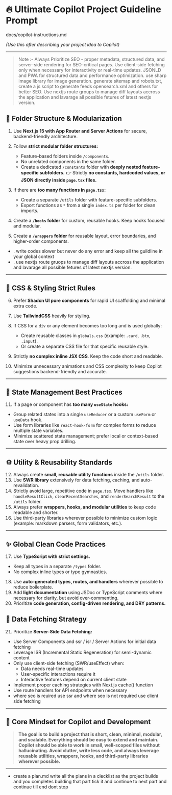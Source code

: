 # 🔥 **Ultimate Copilot Project Guideline Prompt**

docs/copilot-instructions.md

*(Use this after describing your project idea to Copilot)*

---

> Note :- Always Prioritize SEO - proper metadata, structured data, and server-side rendering for SEO-critical pages. Use client-side fetching only when necessary for interactivity or real-time updates. JSONLD and PWA for structured data and performance optimization. use sharp image library for image generation. generate sitemap and robots.txt, create a js script to generate feeds opensearch.xml and others  for better SEO. Use nextjs route groups to manage diff layouts accross the application and lavarage all possible fetures of latest nextjs version.
## 📂 **Folder Structure & Modularization**

1. Use **Next.js 15 with App Router and Server Actions** for secure, backend-friendly architecture.
2. Follow **strict modular folder structures:**

   * Feature-based folders inside `/components`.
   * No unrelated components in the same folder.
   * Create a dedicated `/constants` folder with **deeply nested feature-specific subfolders.**
     👉 Strictly **no constants, hardcoded values, or JSON directly inside `page.tsx` files.**
3. If there are **too many functions in `page.tsx`:**

   * Create a separate `/utils` folder with feature-specific subfolders.
   * Export functions as `*` from a single `index.ts` per folder for clean imports.
4. Create a **`/hooks` folder** for custom, reusable hooks. Keep hooks focused and modular.
5. Create a **`/wrappers` folder** for reusable layout, error boundaries, and higher-order components.
- . write codes slower but never do any error and keep all the guildline in your global context
- . use nextjs route gruops to manage diff layouts accross the application and lavarage all possible fetures of latest nextjs version.

---

## 🎨 **CSS & Styling Strict Rules**

6. Prefer **Shadcn UI pure components** for rapid UI scaffolding and minimal extra code.
7. Use **TailwindCSS** heavily for styling.
8. If CSS for a `div` or any element becomes too long and is used globally:

   * Create reusable classes in `globals.css` (example: `.card`, `.btn`, `.input`).
   * Or create a separate CSS file for that specific reusable style.
9. Strictly **no complex inline JSX CSS**. Keep the code short and readable.
10. Minimize unnecessary animations and CSS complexity to keep Copilot suggestions backend-friendly and accurate.

---

## 🔁 **State Management Best Practices**

11. If a page or component has **too many `useState` hooks:**

* Group related states into a single `useReducer` or a custom `useForm` or `useData` hook.
* Use form libraries like `react-hook-form` for complex forms to reduce multiple state variables.
* Minimize scattered state management; prefer local or context-based state over heavy prop drilling.

---

## ⚙️ **Utility & Reusability Standards**

12. Always create **small, reusable utility functions** inside the `/utils` folder.
13. Use **SWR library** extensively for data fetching, caching, and auto-revalidation.
14. Strictly avoid large, repetitive code in `page.tsx`. Move handlers like `handleResultClick`, `clearRecentSearches`, and `renderSearchResult` to the `/utils` folder.
15. Always prefer **wrappers, hooks, and modular utilities** to keep code readable and shorter.
16. Use third-party libraries wherever possible to minimize custom logic (example: markdown parsers, form validators, etc.).

---

## ✨ **Global Clean Code Practices**

17. Use **TypeScript with strict settings.**

* Keep all types in a separate `/types` folder.
* No complex inline types or type gymnastics.

18. Use **auto-generated types, routes, and handlers** wherever possible to reduce boilerplate.
19. Add **light documentation** using JSDoc or TypeScript comments where necessary for clarity, but avoid over-commenting.
20. Prioritize **code generation, config-driven rendering, and DRY patterns.**

## 🔄 **Data Fetching Strategy**

21. Prioritize **Server-Side Data Fetching:**

* Use Server Components and ssr / isr / Server Actions for initial data fetching
* Leverage ISR (Incremental Static Regeneration) for semi-dynamic content
* Only use client-side fetching (SWR/useEffect) when:
   - Data needs real-time updates
   - User-specific interactions require it
   - Interactive features depend on current client state
* Implement proper caching strategies with Next.js cache() function
* Use route handlers for API endpoints when necessary
* where seo is reuired use ssr and where seo is not required use client side fetching


---

## 🚀 **Core Mindset for Copilot and Development**

> **The goal is to build a project that is short, clean, minimal, modular, and scalable. Everything should be easy to extend and maintain. Copilot should be able to work in small, well-scoped files without hallucinating. Avoid clutter, write less code, and always leverage reusable utilities, wrappers, hooks, and third-party libraries wherever possible.**
---

- create a plan.md write all the plans in a clecklist as the project builds and you completes building that part tick it and continue to next part and continue till end dont stop